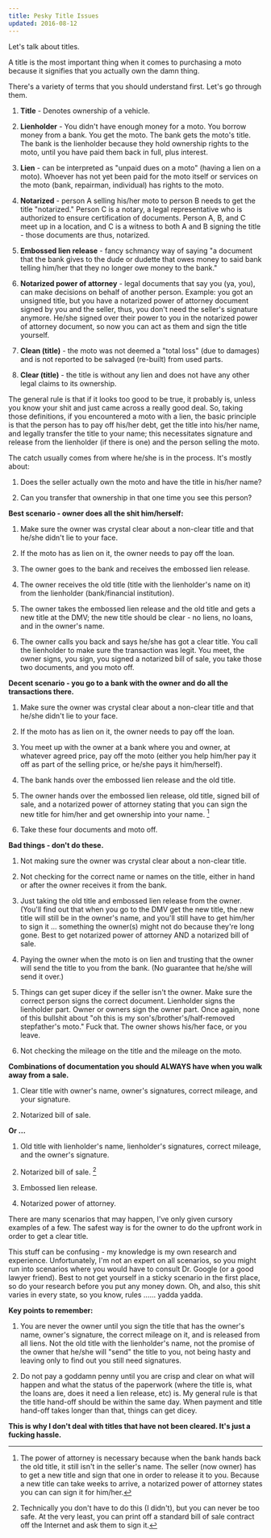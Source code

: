 ```yaml
---
title: Pesky Title Issues
updated: 2016-08-12
---
```


Let's talk about titles. 

A title is the most important thing when it comes to purchasing a moto because it signifies that you actually own the damn thing. 

There's a variety of terms that you should understand first. Let's go through them.

1. **Title** - Denotes ownership of a vehicle.

2. **Lienholder** - You didn't have enough money for a moto. You borrow money from a bank. You get the moto. The bank gets the moto's title. The bank is the lienholder because they hold ownership rights to the moto, until you have paid them back in full, plus interest.

3. **Lien** - can be interpreted as "unpaid dues on a moto" (having a lien on a moto). Whoever has not yet been paid for the moto itself or services on the moto (bank, repairman, individual) has rights to the moto.

4. **Notarized** - person A selling his/her moto to person B needs to get the title "notarized." Person C is a notary, a legal representative who is authorized to ensure certification of documents. Person A, B, and C meet up in a location, and C is a witness to both A and B signing the title - those documents are thus, notarized. 

5. **Embossed lien release** - fancy schmancy way of saying "a document that the bank gives to the dude or dudette that owes money to said bank telling him/her that they no longer owe money to the bank."

6. **Notarized power of attorney** - legal documents that say you (ya, you), can make decisions on behalf of another person. Example: you got an unsigned title, but you have a notarized power of attorney document signed by you and the seller, thus, you don't need the seller's signature anymore. He/she signed over their power to you in the notarized power of attorney document, so now you can act as them and sign the title yourself.

7. **Clean (title)** - the moto was not deemed a "total loss" (due to damages) and is not reported to be salvaged (re-built) from used parts.

8. **Clear (title)** - the title is without any lien and does not have any other legal claims to its ownership.

The general rule is that if it looks too good to be true, it probably is, unless you know your shit and just came across a really good deal. So, taking those definitions, if you encountered a moto with a lien, the basic principle is that the person has to pay off his/her debt, get the title into his/her name, and legally transfer the title to your name; this necessitates signature and release from the lienholder (if there is one) and the person selling the moto. 

The catch usually comes from where he/she is in the process. It's mostly about:

1. Does the seller actually own the moto and have the title in his/her name?

2. Can you transfer that ownership in that one time you see this person?

<div class="divider"></div>

**Best scenario - owner does all the shit him/herself:**

1. Make sure the owner was crystal clear about a non-clear title and that he/she didn't lie to your face.

2. If the moto has as lien on it, the owner needs to pay off the loan.

3. The owner goes to the bank and receives the embossed lien release.

4. The owner receives the old title (title with the lienholder's name on it) from the lienholder (bank/financial institution).

5. The owner takes the embossed lien release and the old title and gets a new title at the DMV; the new title should be clear - no liens, no loans, and in the owner's name.

6. The owner calls you back and says he/she has got a clear title. You call the lienholder to make sure the transaction was legit. You meet, the owner signs, you sign, you signed a notarized bill of sale, you take those two documents, and you moto off.

<div class="divider"></div>

**Decent scenario - you go to a bank with the owner and do all the transactions there.** 

1. Make sure the owner was crystal clear about a non-clear title and that he/she didn't lie to your face.

2. If the moto has as lien on it, the owner needs to pay off the loan. 

3. You meet up with the owner at a bank where you and owner, at whatever agreed price, pay off the moto (either you help him/her pay it off as part of the selling price, or he/she pays it him/herself).

3. The bank hands over the embossed lien release and the old title.

4. The owner hands over the embossed lien release, old title, signed bill of sale, and a notarized power of attorney stating that you can sign the new title for him/her and get ownership into your name. [^1]

5. Take these four documents and moto off.

<div class="divider"></div>

**Bad things - don't do these.**

1. Not making sure the owner was crystal clear about a non-clear title.

2. Not checking for the correct name or names on the title, either in hand or after the owner receives it from the bank.

3. Just taking the old title and embossed lien release from the owner. (You'll find out that when you go to the DMV get the new title, the new title will still be in the owner's name, and you'll still have to get him/her to sign it ... something the owner(s) might not do because they're long gone. Best to get notarized power of attorney AND a notarized bill of sale.

4. Paying the owner when the moto is on lien and trusting that the owner will send the title to you from the bank. (No guarantee that he/she will send it over.)

5. Things can get super dicey if the seller isn't the owner. Make sure the correct person signs the correct document. Lienholder signs the lienholder part. Owner or owners sign the owner part. Once again, none of this bullshit about "oh this is my son's/brother's/half-removed stepfather's moto." Fuck that. The owner shows his/her face, or you leave.

6. Not checking the mileage on the title and the mileage on the moto.

<div class="divider"></div>

**Combinations of documentation you should ALWAYS have when you walk away from a sale.**

1. Clear title with owner's name, owner's signatures, correct mileage, and your signature.

2. Notarized bill of sale.

**Or ...**

1. Old title with lienholder's name, lienholder's signatures, correct mileage, and the owner's signature.

2. Notarized bill of sale. [^2]

3. Embossed lien release.

4. Notarized power of attorney.

<div class="divider"></div>

There are many scenarios that may happen, I've only given cursory examples of a few. The safest way is for the owner to do the upfront work in order to get a clear title.

This stuff can be confusing - my knowledge is my own research and experience. Unfortunately, I'm not an expert on all scenarios, so you might run into scenarios where you would have to consult Dr. Google (or a good lawyer friend). Best to not get yourself in a sticky scenario in the first place, so do your research before you put any money down. Oh, and also, this shit varies in every state, so you know, rules ...... yadda yadda.

<div class="divider"></div>

**Key points to remember:**

1. You are never the owner until you sign the title that has the owner's name, owner's signature, the correct mileage on it, and is released from all liens. Not the old title with the lienholder's name, not the promise of the owner that he/she will "send" the title to you, not being hasty and leaving only to find out you still need signatures.

2. Do not pay a goddamn penny until you are crisp and clear on what will happen and what the status of the paperwork (where the title is, what the loans are, does it need a lien release, etc) is. My general rule is that the title hand-off should be within the same day. When payment and title hand-off takes longer than that, things can get dicey.

**This is why I don't deal with titles that have not been cleared. It's just a fucking hassle.**

[^1]: The power of attorney is necessary because when the bank hands back the old title, it still isn't in the seller's name. The seller (now owner) has to get a new title and sign that one in order to release it to you. Because a new title can take weeks to arrive, a notarized power of attorney states you can can sign it for him/her.

[^2]: Technically you don't have to do this (I didn't), but you can never be too safe. At the very least, you can print off a standard bill of sale contract off the Internet and ask them to sign it.
